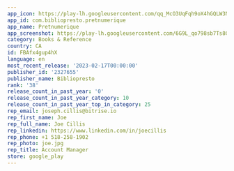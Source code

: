 ```yaml
---
app_icon: https://play-lh.googleusercontent.com/qq_McO3UqFqh9oX4hGQLW3NpDT5TOv0kFrrCjhp3OtVJtR5uYZDEcp--XrjWyS1S4lY
app_id: com.bibliopresto.pretnumerique
app_name: Pretnumerique
app_screenshot: https://play-lh.googleusercontent.com/6G9L_qo798sb7Ts8GJzZedW0Q_SCixQikJaK-Np9bDG4hmcDrnq_v5IqQLI_7BgrNV8
category: Books & Reference
country: CA
id: FBAfx4gup4hX
language: en
most_recent_release: '2023-02-17T00:00:00'
publisher_id: '2327655'
publisher_name: Bibliopresto
rank: '38'
release_count_in_past_year: '0'
release_count_in_past_year_category: 10
release_count_in_past_year_top_in_category: 25
rep_email: joseph.cillis@bitrise.io
rep_first_name: Joe
rep_full_name: Joe Cillis
rep_linkedin: https://www.linkedin.com/in/joecillis
rep_phone: +1 518-258-1902
rep_photo: joe.jpg
rep_title: Account Manager
store: google_play
---
```

